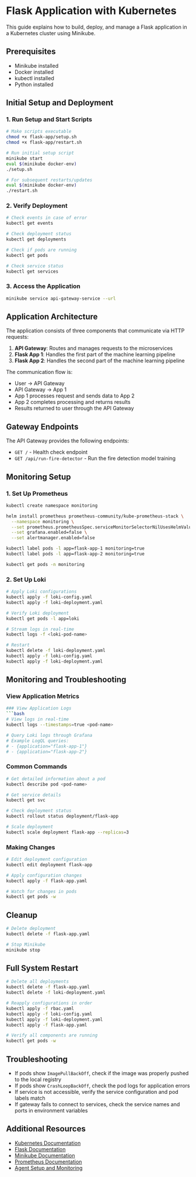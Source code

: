 # Flask Application with Kubernetes

This guide explains how to build, deploy, and manage a Flask application in a Kubernetes cluster using Minikube.

## Prerequisites
- Minikube installed
- Docker installed
- kubectl installed
- Python installed

## Initial Setup and Deployment

### 1. Run Setup and Start Scripts
```bash
# Make scripts executable
chmod +x flask-app/setup.sh
chmod +x flask-app/restart.sh

# Run initial setup script
minikube start
eval $(minikube docker-env)
./setup.sh

# For subsequent restarts/updates
eval $(minikube docker-env)
./restart.sh
```

### 2. Verify Deployment
```bash
# Check events in case of error
kubectl get events

# Check deployment status
kubectl get deployments

# Check if pods are running
kubectl get pods

# Check service status
kubectl get services
```

### 3. Access the Application
```bash
minikube service api-gateway-service --url
```

## Application Architecture

The application consists of three components that communicate via HTTP requests:

1. **API Gateway**: Routes and manages requests to the microservices
2. **Flask App 1**: Handles the first part of the machine learning pipeline
3. **Flask App 2**: Handles the second part of the machine learning pipeline

The communication flow is:
- User → API Gateway
- API Gateway → App 1
- App 1 processes request and sends data to App 2
- App 2 completes processing and returns results
- Results returned to user through the API Gateway

## Gateway Endpoints

The API Gateway provides the following endpoints:

- `GET /` - Health check endpoint
- `GET /api/run-fire-detector` - Run the fire detection model training

## Monitoring Setup

### 1. Set Up Prometheus
```bash
kubectl create namespace monitoring

helm install prometheus prometheus-community/kube-prometheus-stack \
  --namespace monitoring \
  --set prometheus.prometheusSpec.serviceMonitorSelectorNilUsesHelmValues=false \
  --set grafana.enabled=false \
  --set alertmanager.enabled=false

kubectl label pods -l app=flask-app-1 monitoring=true
kubectl label pods -l app=flask-app-2 monitoring=true

kubectl get pods -n monitoring
```

### 2. Set Up Loki
```bash
# Apply Loki configurations
kubectl apply -f loki-config.yaml
kubectl apply -f loki-deployment.yaml

# Verify Loki deployment
kubectl get pods -l app=loki

# Stream logs in real-time
kubectl logs -f <loki-pod-name>

# Restart
kubectl delete -f loki-deployment.yaml
kubectl apply -f loki-config.yaml
kubectl apply -f loki-deployment.yaml
```

## Monitoring and Troubleshooting

### View Application Metrics
```bash
### View Application Logs
```bash
# View logs in real-time
kubectl logs --timestamps=true <pod-name>

# Query Loki logs through Grafana
# Example LogQL queries:
# - {application="flask-app-1"}
# - {application="flask-app-2"}
```

### Common Commands
```bash
# Get detailed information about a pod
kubectl describe pod <pod-name>

# Get service details
kubectl get svc

# Check deployment status
kubectl rollout status deployment/flask-app

# Scale deployment
kubectl scale deployment flask-app --replicas=3
```

### Making Changes
```bash
# Edit deployment configuration
kubectl edit deployment flask-app

# Apply configuration changes
kubectl apply -f flask-app.yaml

# Watch for changes in pods
kubectl get pods -w
```

## Cleanup
```bash
# Delete deployment
kubectl delete -f flask-app.yaml

# Stop Minikube
minikube stop
```

## Full System Restart
```bash
# Delete all deployments
kubectl delete -f flask-app.yaml
kubectl delete -f loki-deployment.yaml

# Reapply configurations in order
kubectl apply -f rbac.yaml
kubectl apply -f loki-config.yaml
kubectl apply -f loki-deployment.yaml
kubectl apply -f flask-app.yaml

# Verify all components are running
kubectl get pods -w
```

## Troubleshooting
- If pods show `ImagePullBackOff`, check if the image was properly pushed to the local registry
- If pods show `CrashLoopBackOff`, check the pod logs for application errors
- If service is not accessible, verify the service configuration and pod labels match
- If gateway fails to connect to services, check the service names and ports in environment variables

## Additional Resources
- [Kubernetes Documentation](https://kubernetes.io/docs/)
- [Flask Documentation](https://flask.palletsprojects.com/)
- [Minikube Documentation](https://minikube.sigs.k8s.io/docs/)
- [Prometheus Documentation](https://prometheus.io/docs/)
- [Agent Setup and Monitoring](README_AGENT.MD)
